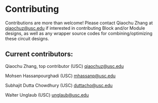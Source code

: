 # Contributing

Contributions are more than welcome! Please contact Qiaochu Zhang at <qiaochuz@usc.edu> if interested in contributing Block and/or Module designs, as well as any wrapper source codes for combining/optimizing these circuit designs.

## Current contributors:
Qiaochu Zhang, top contributor (USC) <qiaochuz@usc.edu>

Mohsen Hassanpourghadi (USC) <mhassanp@usc.edu>

Subhajit Dutta Chowdhury (USC) <duttacho@usc.edu>

Walter Unglaub (USC) <unglaub@usc.edu>

